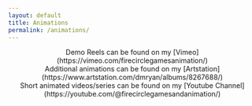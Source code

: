 ```yaml
---
layout: default
title: Animations
permalink: /animations/
---
```


<div align="center">Demo Reels can be found on my [Vimeo](https://vimeo.com/firecirclegamesanimation/)

<div align="center">Additional animations can be found on my [Artstation](https://www.artstation.com/dmryan/albums/8267688/)

<div align="center">Short animated videos/series can be found on my [Youtube Channel](https://youtube.com/@firecirclegamesandanimation/)
